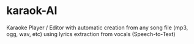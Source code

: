 # karaok-AI
Karaoke Player / Editor with automatic creation from any song file (mp3, ogg, wav, etc) using lyrics extraction from vocals (Speech-to-Text)
